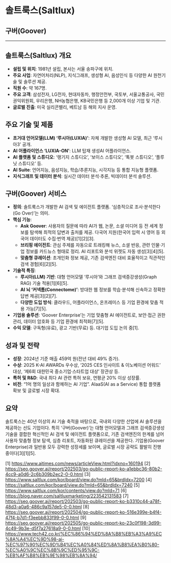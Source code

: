 # 솔트룩스(Saltlux)
## 구버(Goover)

---

## 솔트룩스(Saltlux) 개요

- **설립 및 위치**: 1981년 설립, 본사는 서울 송파구에 위치.
- **주요 사업**: 자연어처리(NLP), 지식그래프, 생성형 AI, 음성인식 등 다양한 AI 원천기술 및 솔루션 제공.
- **직원 수**: 약 167명.
- **주요 고객**: 삼성전자, LG전자, 현대자동차, 행정안전부, 국토부, 서울교통공사, 국민권익위원회, 우리은행, NH농협은행, KB국민은행 등 2,000개 이상 기업 및 기관.
- **글로벌 진출**: 미국 실리콘밸리, 베트남 등 해외 지사 운영.

## 주요 기술 및 제품

- **초거대 언어모델(LLM) ‘루시아(LUXIA)’**: 자체 개발한 생성형 AI 모델, 최근 ‘루시아3’ 공개.
- **AI 어플라이언스 ‘LUXIA-ON’**: LLM 탑재 생성AI 어플라이언스.
- **AI 플랫폼 및 스튜디오**: ‘랭기지 스튜디오’, ‘보이스 스튜디오’, ‘톡봇 스튜디오’, ‘플루닛 스튜디오’ 등.
- **AI Suite**: 언어지능, 음성지능, 학습/추론지능, 시각지능 등 통합 지능형 플랫폼.
- **지식그래프 및 데이터 분석**: 실시간 데이터 분석·추론, 빅데이터 분석 솔루션.

## 구버(Goover) 서비스

- **정의**: 솔트룩스가 개발한 AI 검색 및 에이전트 플랫폼. ‘심층적으로 조사·분석한다(Go Over)’는 의미.
- **핵심 기능**:
  - **Ask Goover**: 사용자의 질문에 따라 AI가 웹, 논문, 소셜 미디어 등 전 세계 정보를 탐색해 최적의 답변과 출처를 제공. 다국어 지원(한국어 입력 시 영어 등 외국어 데이터도 수집·번역 제공)[1][2][3].
  - **브리핑 에이전트**: 관심 주제를 자동으로 트래킹해 뉴스, 소셜 반응, 관련 인물·기업 정보를 카드뉴스 형태로 정리. AI 리포트와 분석 위젯도 자동 생성[3][4][5].
  - **맞춤형 큐레이션**: 초개인화 정보 제공, 기존 검색엔진 대비 효율적이고 직관적인 검색 경험[6][2][5].
- **기술적 특징**:
  - **루시아(LLM) 기반**: 대형 언어모델 ‘루시아’와 그래프 검색증강생성(Graph RAG) 기술 적용[1][6][5].
  - **AI 뇌 ‘커넥톰(Connectome)’**: 방대한 웹 정보를 학습·분석해 신속하고 정확한 답변 제공[3][2][7].
  - **다양한 도입 방식**: 클라우드, 어플라이언스, 온프레미스 등 기업 환경에 맞춤 적용 가능[7][5].
- **기업용 솔루션**: ‘Goover Enterprise’는 기업 맞춤형 AI 에이전트로, 보안·접근 권한 관리, 데이터 암호화 등 기업 환경에 최적화[7][5].
- **수익 모델**: 구독형(유료), 광고 기반(무료) 등. 대기업 도입 논의 중[1].

## 성과 및 전략

- **성장**: 2024년 기준 매출 459억 원(전년 대비 49% 증가).
- **수상**: 2025 K-AI AWARDs 우수상, ‘2025 CES 인사이트 & 이노베이션 어워드’ 대상, ‘제6회 대한민국 중소기업·스타트업 대상’ 장관상 등.
- **특허 및 R&D**: 국내 최다 AI 관련 특허 보유, 연평균 20% 이상 성장률.
- **비전**: “1억 명의 일상과 함께하는 AI 기업”. AIaaS(AI as a Service) 통합 플랫폼 확보 및 글로벌 시장 확대.

## 요약

솔트룩스는 40년 이상의 AI 기술 축적을 바탕으로, 국내외 다양한 산업에 AI 솔루션을 제공하는 선도 기업이다. 특히 ‘구버(Goover)’는 대형 언어모델과 그래프 검색증강생성 기술을 결합한 혁신적인 AI 검색 및 에이전트 플랫폼으로, 기존 검색엔진의 한계를 넘어 사용자 맞춤형 정보 탐색, 심층 리포트, 자동화된 큐레이션을 제공한다. 기업용(Goover Enterprise)과 일반용 모두 강력한 성장세를 보이며, 글로벌 시장 공략도 활발히 진행 중이다[3][1][5].

[1] https://www.aitimes.com/news/articleView.html?idxno=160194
[2] https://seo.goover.ai/report/202503/go-public-report-ko-a1ebbc36-80b2-4cc9-a0d6-2c6b309b2ec2-0-0.html
[3] https://www.saltlux.com/kor/board/view.do?mId=65&brdIdx=7200
[4] https://saltlux.com/kor/board/view.do?mId=65&brdIdx=7240
[5] https://www.saltlux.com/kor/contents/view.do?mId=71
[6] https://blog.naver.com/saltluxmarketing/223542131583
[7] https://seo.goover.ai/report/202503/go-public-report-ko-b3310c44-a78f-48d3-a0a6-486c9a157de5-0-0.html
[8] https://seo.goover.ai/report/202504/go-public-report-ko-516e399e-b4f4-47f4-b7d1-f3eebb833f99-0-0.html
[9] https://seo.goover.ai/report/202505/go-public-report-ko-23c0f198-3d99-4c49-9b3e-d5f7a27618a9-0-0.html
[10] https://www.tech42.co.kr/%EC%86%94%ED%8A%B8%EB%A3%A9%EC%8A%A4%EC%9D%98-ai-%EC%97%90%EC%9D%B4%EC%A0%84%ED%8A%B8%EA%B0%80-%EC%A0%9C%EC%8B%9C%ED%95%9C-%EB%AF%B8%EB%9E%98%EB%8A%94/
